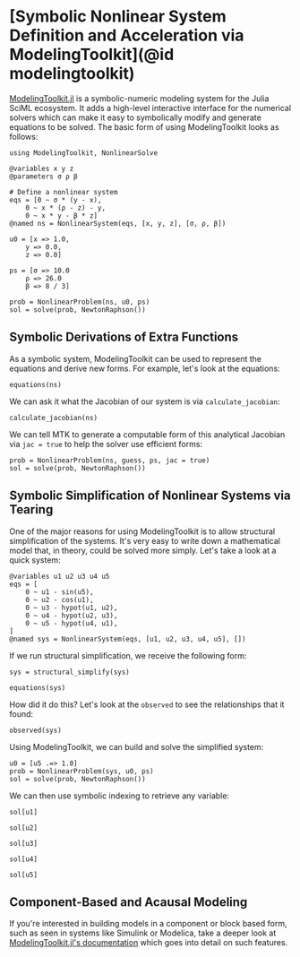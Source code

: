 # [Symbolic Nonlinear System Definition and Acceleration via ModelingToolkit](@id modelingtoolkit)

[ModelingToolkit.jl](https://docs.sciml.ai/ModelingToolkit/dev/) is a symbolic-numeric modeling system
for the Julia SciML ecosystem. It adds a high-level interactive interface for the numerical solvers
which can make it easy to symbolically modify and generate equations to be solved. The basic form of
using ModelingToolkit looks as follows:

```@example mtk
using ModelingToolkit, NonlinearSolve

@variables x y z
@parameters σ ρ β

# Define a nonlinear system
eqs = [0 ~ σ * (y - x),
    0 ~ x * (ρ - z) - y,
    0 ~ x * y - β * z]
@named ns = NonlinearSystem(eqs, [x, y, z], [σ, ρ, β])

u0 = [x => 1.0,
    y => 0.0,
    z => 0.0]

ps = [σ => 10.0
    ρ => 26.0
    β => 8 / 3]

prob = NonlinearProblem(ns, u0, ps)
sol = solve(prob, NewtonRaphson())
```

## Symbolic Derivations of Extra Functions

As a symbolic system, ModelingToolkit can be used to represent the equations and derive new forms. For example,
let's look at the equations:

```@example mtk
equations(ns)
```

We can ask it what the Jacobian of our system is via `calculate_jacobian`:

```@example mtk
calculate_jacobian(ns)
```

We can tell MTK to generate a computable form of this analytical Jacobian via `jac = true` to help the solver
use efficient forms:

```@example mtk
prob = NonlinearProblem(ns, guess, ps, jac = true)
sol = solve(prob, NewtonRaphson())
```

## Symbolic Simplification of Nonlinear Systems via Tearing

One of the major reasons for using ModelingToolkit is to allow structural simplification of the systems. It's very
easy to write down a mathematical model that, in theory, could be solved more simply. Let's take a look at a quick
system:

```@example mtk
@variables u1 u2 u3 u4 u5
eqs = [
    0 ~ u1 - sin(u5),
    0 ~ u2 - cos(u1),
    0 ~ u3 - hypot(u1, u2),
    0 ~ u4 - hypot(u2, u3),
    0 ~ u5 - hypot(u4, u1),
]
@named sys = NonlinearSystem(eqs, [u1, u2, u3, u4, u5], [])
```

If we run structural simplification, we receive the following form:

```@example mtk
sys = structural_simplify(sys)
```

```@example mtk
equations(sys)
```

How did it do this? Let's look at the `observed` to see the relationships that it found:

```@example
observed(sys)
```

Using ModelingToolkit, we can build and solve the simplified system:

```@example mtk
u0 = [u5 .=> 1.0]
prob = NonlinearProblem(sys, u0, ps)
sol = solve(prob, NewtonRaphson())
```

We can then use symbolic indexing to retrieve any variable:

```@example mtk
sol[u1]
```

```@example mtk
sol[u2]
```

```@example mtk
sol[u3]
```

```@example mtk
sol[u4]
```

```@example mtk
sol[u5]
```

## Component-Based and Acausal Modeling

If you're interested in building models in a component or block based form, such as seen in systems like Simulink or Modelica,
take a deeper look at [ModelingToolkit.jl's documentation](https://docs.sciml.ai/ModelingToolkit/stable/) which goes into
detail on such features.